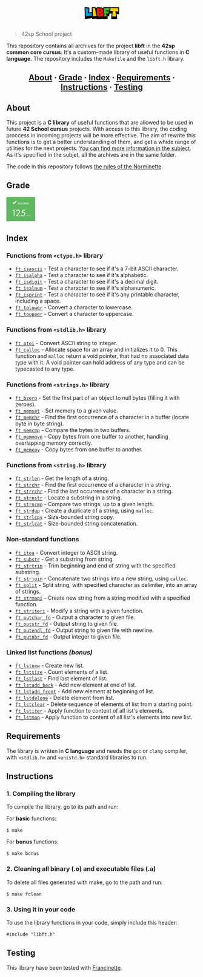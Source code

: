<h1 align="center">
  <img alt="Libft" width="20%" height="20%" src="https://github.com/joaolive/joaolive/blob/7dda8746c7a991e2f6b18aefda7ee0d779403791/libft.png" />
</h1>

> 42sp School project

This repository contains all archives for the project __libft__ in the __42sp common core cursus__. It's a custom-made library of useful functions in __C language__. The repository includes the `Makefile` and the `libft.h` library.

<h2 align="center">
	<a href="#about">About</a>
	<span> · </span>
  <a href="#grade">Grade</a>
	<span> · </span>
	<a href="#index">Index</a>
	<span> · </span>
	<a href="#requirements">Requirements</a>
	<span> · </span>
	<a href="#instructions">Instructions</a>
	<span> · </span>
	<a href="#testing">Testing</a>
</h2>

## About

This project is a __C library__ of useful functions that are allowed to be used in future __42 School cursus__ projects. With access to this library, the coding proccess in incoming projects will be more effective. The aim of rewrite this functions is to get a better understanding of them, and get a whide range of utilities for the next projects. [You can find more information in the subject](https://github.com/joaolive/42sp-docs/blob/18eead47a67267cd40bc3dbc6e87900e9e4785a9/ft_printf/en.subject.pdf). As it's specified in the subjet, all the archives are in the same folder.

The code in this repository follows [the rules of the Norminette](https://github.com/joaolive/42sp-docs/blob/ec111635f13fa7040dd00e57c2fe1d2938c1d42b/norm/en.norm.pdf).

## Grade
<img alt="Libft" width="15%" height="15%" src="https://raw.githubusercontent.com/joaolive/joaolive/refs/heads/main/grademe.png" />

## Index
### Functions from `<ctype.h>` library
* [`ft_isascii`](https://github.com/joaolive/libft/blob/main/ft_isascii.c) - Test a character to see if it's a 7-bit ASCII character.
* [`ft_isalpha`](https://github.com/joaolive/libft/blob/main/ft_isalpha.c) - Test a character to see if it's alphabetic.
* [`ft_isdigit`](https://github.com/joaolive/libft/blob/main/ft_isdigit.c) - Test a character to see if it's a decimal digit.
* [`ft_isalnum`](https://github.com/joaolive/libft/blob/main/ft_isalnum.c) - Test a character to see if it's alphanumeric.
* [`ft_isprint`](https://github.com/joaolive/libft/blob/main/ft_isprint.c) - Test a character to see if it's any printable character, including a space.
* [`ft_tolower`](https://github.com/joaolive/libft/blob/main/ft_tolower.c) - Convert a character to lowercase.
* [`ft_toupper`](https://github.com/joaolive/libft/blob/main/ft_toupper.c) - Convert a character to uppercase.

### Functions from `<stdlib.h>` library
* [`ft_atoi`](https://github.com/joaolive/libft/blob/main/ft_atoi.c) - Convert ASCII string to integer.
* [`ft_calloc`](https://github.com/joaolive/libft/blob/main/ft_calloc.c) - Allocate space for an array and initializes it to 0. This function and `malloc` return a void pointer, that had no associated data type with it. A void pointer can hold address of any type and can be typecasted to any type.

### Functions from `<strings.h>` library
* [`ft_bzero`](https://github.com/joaolive/libft/blob/main/ft_bzero.c) - Set the first part of an object to null bytes (filling it with zeroes).
* [`ft_memset`](https://github.com/joaolive/libft/blob/main/ft_memset.c) - Set memory to a given value.
* [`ft_memchr`](https://github.com/joaolive/libft/blob/main/ft_memchr.c) - Find the first occurrence of a character in a buffer (locate byte in byte string).
* [`ft_memcmp`](https://github.com/joaolive/libft/blob/main/ft_memcmp.c) - Compare the bytes in two buffers.
* [`ft_memmove`](https://github.com/joaolive/libft/blob/main/ft_memmove.c) - Copy bytes from one buffer to another, handling overlapping memory correctly.
* [`ft_memcpy`](https://github.com/joaolive/libft/blob/main/ft_memcpy.c) - Copy bytes from one buffer to another.

### Functions from `<string.h>` library
* [`ft_strlen`](https://github.com/joaolive/libft/blob/main/ft_strlen.c) - Get the length of a string.
* [`ft_strchr`](https://github.com/joaolive/libft/blob/main/ft_strchr.c) - Find the first occurrence of a character in a string.
* [`ft_strrchr`](https://github.com/joaolive/libft/blob/main/ft_strrchr.c) - Find the last occurrence of a character in a string.
* [`ft_strnstr`](https://github.com/joaolive/libft/blob/main/ft_strnstr.c) - Locate a substring in a string.
* [`ft_strncmp`](https://github.com/joaolive/libft/blob/main/ft_strncmp.c) - Compare two strings, up to a given length.
* [`ft_strdup`](https://github.com/joaolive/libft/blob/main/ft_strdup.c) - Create a duplicate of a string, using `malloc`.
* [`ft_strlcpy`](https://github.com/joaolive/libft/blob/main/ft_strlcpy.c) - Size-bounded string copy.
* [`ft_strlcat`](https://github.com/joaolive/libft/blob/main/ft_strlcat.c) - Size-bounded string concatenation.

### Non-standard functions
* [`ft_itoa`](https://github.com/joaolive/libft/blob/main/ft_itoa.c) - Convert integer to ASCII string.
* [`ft_substr`](https://github.com/joaolive/libft/blob/main/ft_substr.c) - Get a substring from string.
* [`ft_strtrim`](https://github.com/joaolive/libft/blob/main/ft_strtrim.c) - Trim beginning and end of string with the specified substring.
* [`ft_strjoin`](https://github.com/joaolive/libft/blob/main/ft_strjoin.c) - Concatenate two strings into a new string, using `calloc`.
* [`ft_split`](https://github.com/joaolive/libft/blob/main/ft_split.c) - Split string, with specified character as delimiter, into an array of strings.
* [`ft_strmapi`](https://github.com/joaolive/libft/blob/main/ft_strmapi.c) - Create new string from a string modified with a specified function.
* [`ft_striteri`](https://github.com/joaolive/libft/blob/main/ft_striteri.c) - Modify a string with a given function.
* [`ft_putchar_fd`](https://github.com/joaolive/libft/blob/main/ft_putchar_fd.c) - Output a character to given file.
* [`ft_putstr_fd`](https://github.com/joaolive/libft/blob/main/ft_putstr_fd.c) - Output string to given file.
* [`ft_putendl_fd`](https://github.com/joaolive/libft/blob/main/ft_putendl_fd.c) - Output string to given file with newline.
* [`ft_putnbr_fd`](https://github.com/joaolive/libft/blob/main/ft_putnbr_fd.c) - Output integer to given file.

### Linked list functions *(bonus)*
* [`ft_lstnew`](https://github.com/joaolive/libft/blob/main/ft_lstnew_bonus.c) - Create new list.
* [`ft_lstsize`](https://github.com/joaolive/libft/blob/main/ft_lstsize_bonus.c) - Count elements of a list.
* [`ft_lstlast`](https://github.com/joaolive/libft/blob/main/ft_lstlast_bonus.c) - Find last element of list.
* [`ft_lstadd_back`](https://github.com/joaolive/libft/blob/main/ft_lstadd_back_bonus.c) - Add new element at end of list.
* [`ft_lstadd_front`](https://github.com/joaolive/libft/blob/main/ft_lstadd_front_bonus.c) - Add new element at beginning of list.
* [`ft_lstdelone`](https://github.com/joaolive/libft/blob/main/ft_lstdelone_bonus.c) - Delete element from list.
* [`ft_lstclear`](https://github.com/joaolive/libft/blob/main/ft_lstclear_bonus.c) - Delete sequence of elements of list from a starting point.
* [`ft_lstiter`](https://github.com/joaolive/libft/blob/main/ft_lstiter_bonus.c) - Apply function to content of all list's elements.
* [`ft_lstmap`](https://github.com/joaolive/libft/blob/main/ft_lstmap_bonus.c) - Apply function to content of all list's elements into new list.

## Requirements
The library is written in __C language__ and needs the `gcc` or `clang` compiler, with `<stdlib.h>` and `<unistd.h>` standard libraries to run.

## Instructions

### 1. Compiling the library

To compile the library, go to its path and run:

For __basic__ functions:
```
$ make
```

For __bonus__ functions:
```
$ make bonus
```

### 2. Cleaning all binary (.o) and executable files (.a)

To delete all files generated with make, go to the path and run:
```
$ make fclean
```

### 3. Using it in your code

To use the library functions in your code, simply include this header:
```
#include "libft.h"
```

## Testing
This library have been tested with [Francinette](https://github.com/xicodomingues/francinette).
